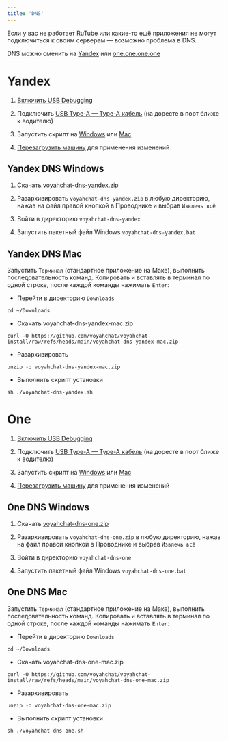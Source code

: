 ```yaml
---
title: 'DNS'
---
```


Если у вас не работает RuTube или какие-то ещё приложения не могут подключиться к своим серверам — возможно проблема в DNS.

DNS можно сменить на [Yandex](#yandex) или [one.one.one.one](#one)

# Yandex

1. [Включить USB Debugging](usb-debugging.md)

2. Подключить [USB Type-A — Type-A кабель](cable.md) (на доресте в порт ближе к водителю)

3. Запустить скрипт на [Windows](#yandex-dns-windows) или [Mac](#yandex-dns-mac)

4. [Перезагрузить машину](reboot.md#мультимедиа) для применения изменений

## Yandex DNS Windows

1. Скачать [voyahchat-dns-yandex.zip](https://github.com/voyahchat/voyahchat-install/raw/refs/heads/main/voyahchat-dns-yandex.zip)

2. Разархивировать `voyahchat-dns-yandex.zip` в любую директорию, нажав на файл правой кнопкой в Проводнике и выбрав `Извлечь всё`

3. Войти в директорию `voyahchat-dns-yandex`

4. Запустить пакетный файл Windows `voyahchat-dns-yandex.bat`

## Yandex DNS Mac

Запустить `Терминал` (стандартное приложение на Маке), выполнить последовательность команд. Копировать и вставлять в терминал по одной строке, после каждой команды нажимать `Enter`:
  * Перейти в директорию `Downloads`
```
cd ~/Downloads
```
  * Скачать voyahchat-dns-yandex-mac.zip
```
curl -O https://github.com/voyahchat/voyahchat-install/raw/refs/heads/main/voyahchat-dns-yandex-mac.zip
```
  * Разархивировать
```
unzip -o voyahchat-dns-yandex-mac.zip
```
  * Выполнить скрипт установки
```
sh ./voyahchat-dns-yandex.sh
```

# One

1. [Включить USB Debugging](usb-debugging.md)

2. Подключить [USB Type-A — Type-A кабель](cable.md) (на доресте в порт ближе к водителю)

3. Запустить скрипт на [Windows](#one-dns-windows) или [Mac](#one-dns-mac)

4. [Перезагрузить машину](reboot.md#мультимедиа) для применения изменений

## One DNS Windows

1. Скачать [voyahchat-dns-one.zip](https://github.com/voyahchat/voyahchat-install/raw/refs/heads/main/voyahchat-dns-one.zip)

2. Разархивировать `voyahchat-dns-one.zip` в любую директорию, нажав на файл правой кнопкой в Проводнике и выбрав `Извлечь всё`

3. Войти в директорию `voyahchat-dns-one`

4. Запустить пакетный файл Windows `voyahchat-dns-one.bat`

## One DNS Mac

Запустить `Терминал` (стандартное приложение на Маке), выполнить последовательность команд. Копировать и вставлять в терминал по одной строке, после каждой команды нажимать `Enter`:
  * Перейти в директорию `Downloads`
```
cd ~/Downloads
```
  * Скачать voyahchat-dns-one-mac.zip
```
curl -O https://github.com/voyahchat/voyahchat-install/raw/refs/heads/main/voyahchat-dns-one-mac.zip
```
  * Разархивировать
```
unzip -o voyahchat-dns-one-mac.zip
```
  * Выполнить скрипт установки
```
sh ./voyahchat-dns-one.sh
```

